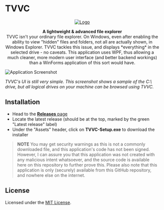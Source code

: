 # TVVC

<p align="center"><a href="https://github.com/suvanl/TVVC" title="TVVC"><img src="https://vgy.me/RdmbeG.png" alt="Logo"></a>

<p align="center"><strong>A lightweight & advanced file explorer</strong>
<br>TVVC isn't your ordinary file explorer.
On Windows, even after enabling the ability to view "hidden" files and folders, not all are actually shown, in Windows Explorer.
TVVC tackles this issue, and displays *everything* in the selected drive - no caveats. This application uses WPF, thus allowing a much cleaner, more modern user interface (and better backend workings) than a WinForms
application of this sort would have.
</p>

![Application Screenshot](https://vgy.me/CMNQfm.png)

*TVVC's UI is still very simple. This screenshot shows a sample of the C:\ drive, but all logical drives on your machine can be browsed using TVVC.*

## Installation

- Head to the [**Releases** page](https://github.com/suvanl/TVVC/releases)
- Locate the latest release (should be at the top, marked by the green "Latest release" label)
- Under the "Assets" header, click on **TVVC-Setup.exe** to download the installer

> **NOTE**
You may get security warnings as this is not a commonly downloaded file, and this application's code has not been signed.
However, I can assure you that this application was not created with any malicious intent whatsoever, and the source code
is available here on this repository to further prove this. Please also note that this application is only (securely) available 
from this GitHub repository, and nowhere else on the internet.

## License
Licensed under the [MIT License](https://github.com/suvanl/TVVC/blob/master/LICENSE).